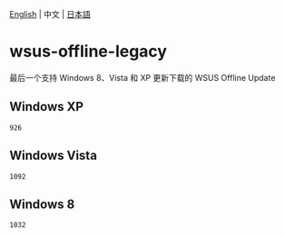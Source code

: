 [English](README.md) | 中文 | [日本語](README_JP.md)

# wsus-offline-legacy

最后一个支持 Windows 8、Vista 和 XP 更新下载的 WSUS Offline Update

## Windows XP

`926`

## Windows Vista

`1092`

## Windows 8

`1032`
